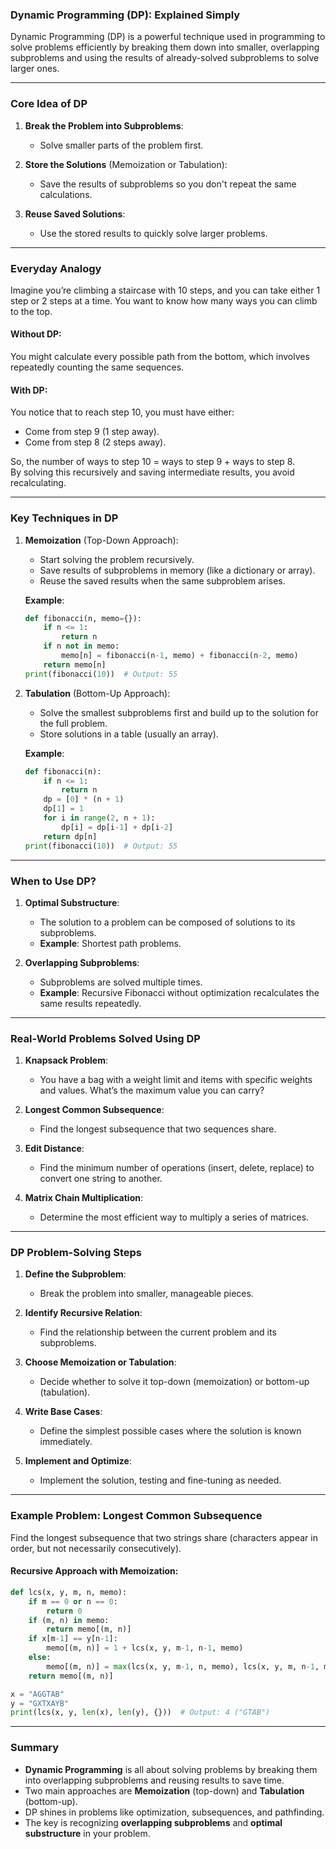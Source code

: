 ### Dynamic Programming (DP): Explained Simply

Dynamic Programming (DP) is a powerful technique used in programming to solve problems efficiently by breaking them down into smaller, overlapping subproblems and using the results of already-solved subproblems to solve larger ones.

---

### Core Idea of DP

1. **Break the Problem into Subproblems**:
   - Solve smaller parts of the problem first.

2. **Store the Solutions** (Memoization or Tabulation):
   - Save the results of subproblems so you don't repeat the same calculations.

3. **Reuse Saved Solutions**:
   - Use the stored results to quickly solve larger problems.

---

### Everyday Analogy

Imagine you’re climbing a staircase with 10 steps, and you can take either 1 step or 2 steps at a time. You want to know how many ways you can climb to the top.

#### Without DP:
You might calculate every possible path from the bottom, which involves repeatedly counting the same sequences.

#### With DP:
You notice that to reach step 10, you must have either:
- Come from step 9 (1 step away).
- Come from step 8 (2 steps away).

So, the number of ways to step 10 = ways to step 9 + ways to step 8.  
By solving this recursively and saving intermediate results, you avoid recalculating.

---

### Key Techniques in DP

1. **Memoization** (Top-Down Approach):
   - Start solving the problem recursively.
   - Save results of subproblems in memory (like a dictionary or array).
   - Reuse the saved results when the same subproblem arises.

   **Example**:
   ```python
   def fibonacci(n, memo={}):
       if n <= 1:
           return n
       if n not in memo:
           memo[n] = fibonacci(n-1, memo) + fibonacci(n-2, memo)
       return memo[n]
   print(fibonacci(10))  # Output: 55
   ```

2. **Tabulation** (Bottom-Up Approach):
   - Solve the smallest subproblems first and build up to the solution for the full problem.
   - Store solutions in a table (usually an array).

   **Example**:
   ```python
   def fibonacci(n):
       if n <= 1:
           return n
       dp = [0] * (n + 1)
       dp[1] = 1
       for i in range(2, n + 1):
           dp[i] = dp[i-1] + dp[i-2]
       return dp[n]
   print(fibonacci(10))  # Output: 55
   ```

---

### When to Use DP?

1. **Optimal Substructure**:
   - The solution to a problem can be composed of solutions to its subproblems.
   - **Example**: Shortest path problems.

2. **Overlapping Subproblems**:
   - Subproblems are solved multiple times.
   - **Example**: Recursive Fibonacci without optimization recalculates the same results repeatedly.

---

### Real-World Problems Solved Using DP

1. **Knapsack Problem**:
   - You have a bag with a weight limit and items with specific weights and values. What’s the maximum value you can carry?

2. **Longest Common Subsequence**:
   - Find the longest subsequence that two sequences share.

3. **Edit Distance**:
   - Find the minimum number of operations (insert, delete, replace) to convert one string to another.

4. **Matrix Chain Multiplication**:
   - Determine the most efficient way to multiply a series of matrices.

---

### DP Problem-Solving Steps

1. **Define the Subproblem**:
   - Break the problem into smaller, manageable pieces.

2. **Identify Recursive Relation**:
   - Find the relationship between the current problem and its subproblems.

3. **Choose Memoization or Tabulation**:
   - Decide whether to solve it top-down (memoization) or bottom-up (tabulation).

4. **Write Base Cases**:
   - Define the simplest possible cases where the solution is known immediately.

5. **Implement and Optimize**:
   - Implement the solution, testing and fine-tuning as needed.

---

### Example Problem: Longest Common Subsequence

Find the longest subsequence that two strings share (characters appear in order, but not necessarily consecutively).

#### Recursive Approach with Memoization:
```python
def lcs(x, y, m, n, memo):
    if m == 0 or n == 0:
        return 0
    if (m, n) in memo:
        return memo[(m, n)]
    if x[m-1] == y[n-1]:
        memo[(m, n)] = 1 + lcs(x, y, m-1, n-1, memo)
    else:
        memo[(m, n)] = max(lcs(x, y, m-1, n, memo), lcs(x, y, m, n-1, memo))
    return memo[(m, n)]

x = "AGGTAB"
y = "GXTXAYB"
print(lcs(x, y, len(x), len(y), {}))  # Output: 4 ("GTAB")
```

---

### Summary

- **Dynamic Programming** is all about solving problems by breaking them into overlapping subproblems and reusing results to save time.
- Two main approaches are **Memoization** (top-down) and **Tabulation** (bottom-up).
- DP shines in problems like optimization, subsequences, and pathfinding.
- The key is recognizing **overlapping subproblems** and **optimal substructure** in your problem.